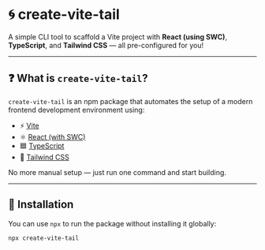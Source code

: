 # 🌀 create-vite-tail

A simple CLI tool to scaffold a Vite project with **React (using SWC)**, **TypeScript**, and **Tailwind CSS** — all pre-configured for you!

---

## ❓ What is `create-vite-tail`?

`create-vite-tail` is an npm package that automates the setup of a modern frontend development environment using:

- ⚡ [Vite](https://vitejs.dev/)
- ⚛️ [React (with SWC)](https://react.dev/blog/2022/03/08/react-18-upgrade-guide#using-the-new-jsx-transform)
- 🟦 [TypeScript](https://www.typescriptlang.org/)
- 🎨 [Tailwind CSS](https://tailwindcss.com/)

No more manual setup — just run one command and start building.

---

## 🚀 Installation

You can use `npx` to run the package without installing it globally:

```bash
npx create-vite-tail
```